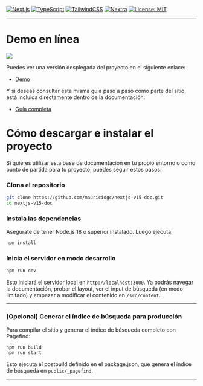 [![Next.js](https://img.shields.io/badge/Next.js-15%2B-blue?logo=next.js)](https://nextjs.org/)
[![TypeScript](https://img.shields.io/badge/TypeScript-5.x-blue?logo=typescript)](https://www.typescriptlang.org/)
[![TailwindCSS](https://img.shields.io/badge/TailwindCSS-4.x-06b6d4?logo=tailwindcss)](https://tailwindcss.com/)
[![Nextra](https://img.shields.io/badge/Nextra-4.x-06b6d4?logo=nextra)](https://nextra.site/)
[![License: MIT](https://img.shields.io/badge/license-MIT-green.svg)](https://opensource.org/licenses/MIT)

---

# Demo en línea

![](https://cdn-images-1.medium.com/max/1600/1*IU7g7I2eETYpq_YghExZoA.gif)

Puedes ver una versión desplegada del proyecto en el siguiente enlace:

- [Demo](https://nextrav4-nextjs15.vercel.app/)

Y si deseas consultar esta misma guía paso a paso como parte del sitio, está incluida directamente dentro de la documentación:

- [Guía completa](https://github.com/mauriciogc/nextra-nextjs15/blob/main/GUIDE.md)

# Cómo descargar e instalar el proyecto

Si quieres utilizar esta base de documentación en tu propio entorno o como punto de partida para tu proyecto, puedes seguir estos pasos:

### Clona el repositorio

```bash
git clone https://github.com/mauriciogc/nextjs-v15-doc.git
cd nextjs-v15-doc
```

### Instala las dependencias

Asegúrate de tener Node.js 18 o superior instalado. Luego ejecuta:

```bash
npm install
```

### Inicia el servidor en modo desarrollo

```bash
npm run dev
```

Esto iniciará el servidor local en `http://localhost:3000`. Ya podrás navegar la documentación, probar el layout, ver el input de búsqueda (en modo limitado) y empezar a modificar el contenido en `/src/content`.

---

### (Opcional) Generar el índice de búsqueda para producción

Para compilar el sitio y generar el índice de búsqueda completo con Pagefind:

```bash
npm run build
npm run start
```

Esto ejecuta el postbuild definido en el package.json, que genera el índice de búsqueda en `public/_pagefind`.

---
